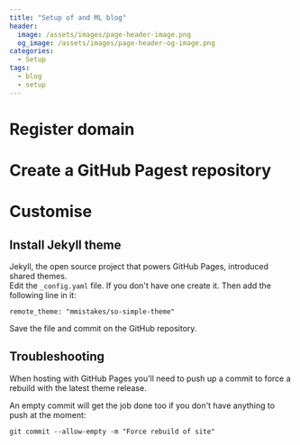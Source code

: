 ```yaml
---
title: "Setup of and ML blog"
header:
  image: /assets/images/page-header-image.png
  og_image: /assets/images/page-header-og-image.png
categories:
  - Setup
tags:
  - blog
  - setup
---
```


# Register domain

# Create a GitHub Pagest repository

# Customise

## Install Jekyll theme

Jekyll, the open source project that powers GitHub Pages, introduced shared themes.  
Edit the `_config.yaml` file. If you don't have one create it. Then add the following line in it:

```
remote_theme: "mmistakes/so-simple-theme"
```

Save the file and commit on the GitHub repository.

## Troubleshooting

When hosting with GitHub Pages you'll need to push up a commit to force a rebuild with the latest theme release.

An empty commit will get the job done too if you don't have anything to push at the moment:

```
git commit --allow-empty -m "Force rebuild of site"
```

